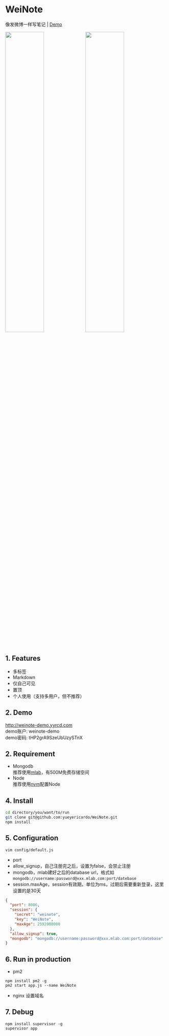 # WeiNote
像发微博一样写笔记 | [Demo](http://weinote-demo.yyrcd.com)

<p class="img">
<a class="link"  href="https://yyrcd-1256568788.cos.na-siliconvalley.myqcloud.com/yyrcd/2019-06-13-222357.png">
<img width=49%  src="https://yyrcd-1256568788.cos.na-siliconvalley.myqcloud.com/yyrcd/2019-06-13-222357.png"></a>
<a class="link"  href="https://yyrcd-1256568788.cos.na-siliconvalley.myqcloud.com/yyrcd/2019-06-13-222927.png">
<img width=49%  src="https://yyrcd-1256568788.cos.na-siliconvalley.myqcloud.com/yyrcd/2019-06-13-222927.png"></a>
</p>

## 1. Features
- 多标签 
- Markdown
- 仅自己可见
- 置顶
- 个人使用（支持多用户，但不推荐）

## 2. Demo
http://weinote-demo.yyrcd.com  
demo账户: weinote-demo  
demo密码: tHP2grA9SzeUbUzySTnX  

## 2. Requirement
- Mongodb  
推荐使用[mlab](https://mlab.com/)，有500M免费存储空间
- Node  
推荐使用[nvm](https://blog.pm2.io/2018-02-19/Installing-Node-js-with-NVM/)配置Node

## 4. Install
```bash
cd directory/you/want/to/run
git clone git@github.com:yueyericardo/WeiNote.git
npm install
```

## 5. Configuration
```bash
vim config/default.js
```
- port
- allow_signup，自己注册完之后，设置为false，会禁止注册
- mongodb，mlab建好之后的database url，格式如`mongodb://username:password@xxx.mlab.com:port/datebase`
- session.maxAge，session有效期，单位为ms，过期后需要重新登录，这里设置的是30天
```json
{
  "port": 8086,
  "session": {
    "secret": "weinote",
    "key": "WeiNote",
    "maxAge": 2592000000
  },
  "allow_signup": true,
  "mongodb": "mongodb://username:password@xxx.mlab.com:port/datebase"
}
```

## 6. Run in production
- pm2 
```
npm install pm2 -g
pm2 start app.js --name WeiNote
```
- nginx 设置域名

## 7. Debug
```
npm install supervisor -g
supervisor app
```
